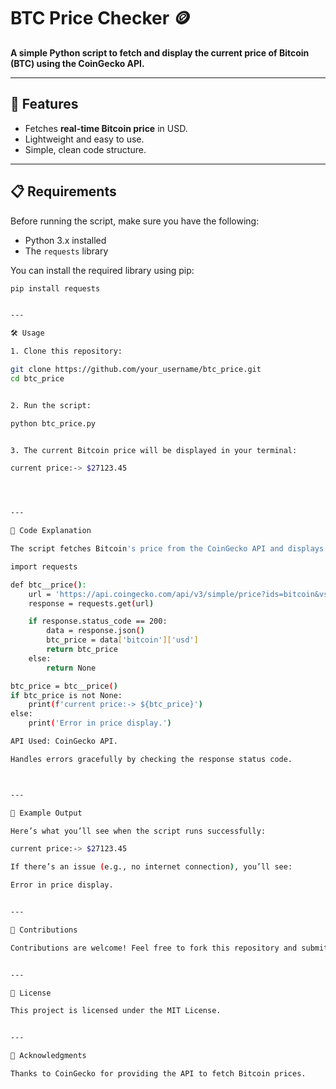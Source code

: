 

# BTC Price Checker 🪙

**A simple Python script to fetch and display the current price of Bitcoin (BTC) using the CoinGecko API.**

---

## 🚀 Features
- Fetches **real-time Bitcoin price** in USD.
- Lightweight and easy to use.
- Simple, clean code structure.

---

## 📋 Requirements
Before running the script, make sure you have the following:
- Python 3.x installed
- The `requests` library

You can install the required library using pip:
```bash
pip install requests


---

🛠 Usage

1. Clone this repository:

git clone https://github.com/your_username/btc_price.git
cd btc_price


2. Run the script:

python btc_price.py


3. The current Bitcoin price will be displayed in your terminal:

current price:-> $27123.45




---

📜 Code Explanation

The script fetches Bitcoin's price from the CoinGecko API and displays it in USD. Here's a breakdown of the key parts:

import requests

def btc__price():
    url = 'https://api.coingecko.com/api/v3/simple/price?ids=bitcoin&vs_currencies=usd'
    response = requests.get(url)

    if response.status_code == 200:
        data = response.json()
        btc_price = data['bitcoin']['usd']
        return btc_price
    else:
        return None

btc_price = btc__price()
if btc_price is not None:
    print(f'current price:-> ${btc_price}')
else:
    print('Error in price display.')

API Used: CoinGecko API.

Handles errors gracefully by checking the response status code.



---

📸 Example Output

Here’s what you’ll see when the script runs successfully:

current price:-> $27123.45

If there’s an issue (e.g., no internet connection), you’ll see:

Error in price display.


---

🤝 Contributions

Contributions are welcome! Feel free to fork this repository and submit a pull request with your improvements or suggestions.


---

📝 License

This project is licensed under the MIT License.


---

🌟 Acknowledgments

Thanks to CoinGecko for providing the API to fetch Bitcoin prices.


